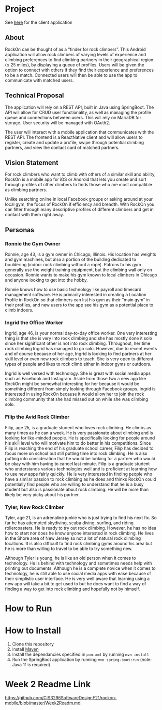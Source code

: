 # Project

See [here](https://github.com/CIS3296SoftwareDesignF21/rockon-mobile) for the client application

## About

RockOn can be thought of as a ”tinder for rock climbers”. This Android application will
allow rock climbers of varying levels of experience and climbing preferences to find climbing partners in their
geographical region (≤ 25 miles), by displaying a queue of profiles. Users will be given the option to connect
with others if they find their experience and preferences to be a match. Connected users will then be able
to use the app to communicate with matched users.

## Technical Proposal

The application will rely on a REST API, built in Java using SpringBoot. The API will allow for CRUD
user functionality, as well as managing the profile queue and connections between users. This will rely on
MariaDB for storage. User security will be managed with OAuth2.

The user will interact with a mobile application that communicates with the REST API. The frontend is a ReactNative client and
will allow users to register, create and update a profile, swipe through potential climbing partners, and view the contact card
of matched partners.

## Vision Statement

For rock climbers who want to climb with others of a similar skill and ability, RockOn is a mobile app for iOS or Android that lets you create and sort through profiles of other climbers to finds those who are most compatible as climbing partners.

Unlike searching online in local Facebook groups or asking around at your local gym, the focus of RockOn if efficiency and breadth. With RockOn you can filter through many descriptive profiles of different climbers and get in contact with them right away.

## Personas

### Ronnie the Gym Owner

Ronnie, age 43, is a gym owner in Chicago, Illinois. His location has weights and gym machines, but also a portion of the building dedicated to bouldering (indoor rock climbing without a rope). Patrons to his gym generally use the weight training equipment, but the climbing wall only on occasion. Ronnie wants to make his gym known to local climbers in Chicago and anyone looking to get into the hobby.

Ronnie knows how to use basic technology like payroll and timecard management software. He is primarily interested in creating a Location Profile in RockOn so that climbers can list his gym as their “main gym” in their profiles, and new users to the app see his gym as a potential place to climb indoors.

### Ingrid the Office Worker

Ingrid, age 46, is your normal day-to-day office worker. One very interesting thing is that she is very into rock climbing
and she has mostly done it solo since her significant other is not into rock climbing. Throughout, her time rock climbing Ingrid has managed
to go solo. However, due to recent events and of course because of her age, Ingrid is looking to find partners at her skill level or
even new rock climbers to teach. She is very open to different types of people and likes to rock climb either in indoor gyms or outdoors.

Ingrid is well versed with technology. She is great with social media apps such as Facebook and Instagram. Aside from those two a new app
like RockOn might be somewhat interesting for her because it would be something different from simply looking through Facebook groups.
Ingrid is interested in using RockOn because it would allow her to join the rock climbing community that she had missed out on while she was climbing solo.

### Filip the Avid Rock Climber

Filip, age 25, is a graduate student who loves rock climbing. He climbs as many times as he can a week. He is very passionate about climbing and is looking for like-minded people. He is specifically looking for people around his skill level who will motivate him to do better in his competitions. Since Filip is reaching the end of his graduate school career, Filip has decided to focus more on school but still putting time into rock climbing. He is also putting into consideration that he would be looking for a partner who would be okay with him having to cancel last minute.
Filip is a graduate student who understands various technologies well and is proficient at learning how to use new apps fairly quickly. He is very interested in finding people who have a similar passion to rock climbing as he does and thinks RockOn could potentially find people who are willing to understand that he is a busy student but also is passionate about rock climbing. He will be more than likely be very picky about his partner.

### Tyler, New Rock Climber

Tyler, age 21, is an adrenaline junkie who is just trying to find his next fix. So far he has attempted skydiving, scuba diving, surfing, and riding rollercoasters. He is ready to try out rock climbing. However, he has no idea how to start nor does he know anyone interested in rock climbing. He lives in the Shore area of New Jersey so not a lot of natural rock climbing locations. It is also difficult to find rock climbing gyms around his area but he is more than willing to travel to be able to try something new.

Although Tyler is young, he is like an old person when it comes to technology. He is behind with technology and sometimes needs help with printing out documents. Although he is a complete novice when it comes to technology, he is still able to use social media apps with ease because of their simplistic user interface. He is very well aware that learning using a new app will take a bit to get used to but he does want to find a way of finding a way to get into rock climbing and hopefully not by himself.

# How to Run


# How to Install
1. Clone this repository
2. Install [Maven](https://maven.apache.org/install.html)
3. Install the dependancies specified in `pom.xml` by running `mvn install`
4. Run the SpringBoot application by running `mvn spring-boot:run` (note: Java 11 is required)

# Week 2 Readme Link

https://github.com/CIS3296SoftwareDesignF21/rockon-mobile/blob/master/Week2Readm.md
